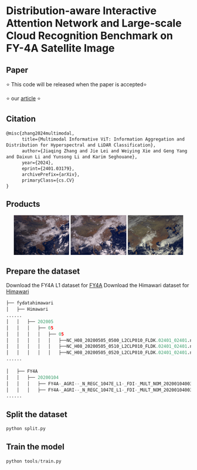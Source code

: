 # Distribution-aware Interactive Attention Network and Large-scale Cloud Recognition Benchmark on FY-4A Satellite Image

## Paper
⭐ This code will be released when the paper is accepted⭐ 

⭐ our [article](https://arxiv.org/abs/2401.03182) ⭐ 

## Citation

```
@misc{zhang2024multimodal,
      title={Multimodal Informative ViT: Information Aggregation and Distribution for Hyperspectral and LiDAR Classification}, 
      author={Jiaqing Zhang and Jie Lei and Weiying Xie and Geng Yang and Daixun Li and Yunsong Li and Karim Seghouane},
      year={2024},
      eprint={2401.03179},
      archivePrefix={arXiv},
      primaryClass={cs.CV}
}
```
## Products

<p align="center"> <img src="Products/1.gif" width="30%">  <img src="Products\2.gif" width="30%">  <img src="Products\3.gif" width="30%"></p>

## Prepare the dataset
Download the FY4A L1 dataset for [FY4A](http://satellite.nsmc.org.cn/portalsite/Data/Satellite.aspx)
Download the Himawari dataset for [Himawari](http://www.jma-net.go.jp/msc/en/)

```python
├── fydatahimawari
│   ├── Himawari
......
│   │   ├── 202005
│   │   │   ├── 05
│   │   │   │   ├── 05
│   │   │   │   │   ├──NC_H08_20200505_0500_L2CLP010_FLDK.02401_02401.nc
│   │   │   │   │   ├──NC_H08_20200505_0510_L2CLP010_FLDK.02401_02401.nc
│   │   │   │   │   ├──NC_H08_20200505_0520_L2CLP010_FLDK.02401_02401.nc
......

│   ├── FY4A
│   │   ├── 20200104
│   │   │   ├── FY4A-_AGRI--_N_REGC_1047E_L1-_FDI-_MULT_NOM_20200104003000_20200104003417_4000M_V0001.HDF
│   │   │   ├── FY4A-_AGRI--_N_REGC_1047E_L1-_FDI-_MULT_NOM_20200104003418_20200104003835_4000M_V0001.HDF
......
```

## Split the dataset

```python
python split.py
```
## Train the model

```python
python tools/train.py
```



